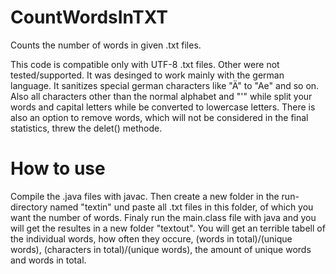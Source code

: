 # CountWordsInTXT
Counts the number of words in given .txt files.

This code is compatible only with UTF-8 .txt files. Other were not tested/supported.
It was desinged to work mainly with the german language. It sanitizes special german characters like "Ä" to "Ae" and so on.
Also all characters other than the normal alphabet and "'" while split your words and capital letters while be converted to lowercase letters.
There is also an option to remove words, which will not be considered in the final statistics, threw the delet() methode.

# How to use
Compile the .java files with javac.
Then create a new folder in the run-directory named "textin" und paste all .txt files in this folder, of which you want the number of words.
Finaly run the main.class file with java and you will get the resultes in a new folder "textout".
You will get an terrible tabell of the individual words, how often they occure, (words in total)/(unique words), (characters in total)/(unique words), the amount of unique words and words in total. 
